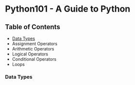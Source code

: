 # Python101 - A Guide to Python

## Table of Contents

- [Data Types](https://github.com/Ladydiana/Python101#data-types)
- Assignment Operators
- Arithmetic Operators
- Logical Operators
- Conditional Operators
- Loops


### Data Types
